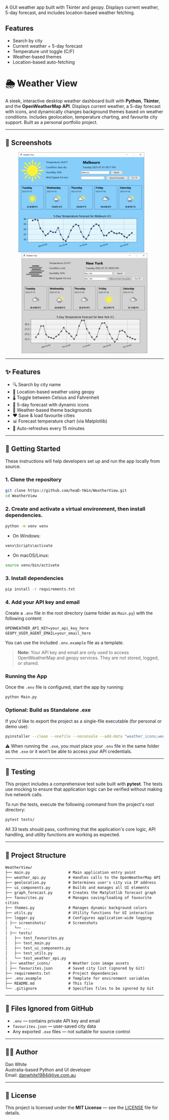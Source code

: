 
A GUI weather app built with Tkinter and geopy. Displays current weather, 5-day forecast, and includes location-based weather fetching.

## Features
- Search by city
- Current weather + 5-day forecast
- Temperature unit toggle (C/F)
- Weather-based themes
- Location-based auto-fetching

# 🌦️ Weather View

A sleek, interactive desktop weather dashboard built with **Python**, **Tkinter**, and the **OpenWeatherMap API**. Displays current weather, a 5-day forecast with icons, and dynamically changes background themes based on weather conditions. Includes geolocation, temperature charting, and favourite city support. Built as a personal portfolio project.

---

## 📸 Screenshots

<p align="center">
  <img src="./screenshots/WVScreenshot1.png" alt="Weather Melbourne: clear sky" width="400" />
  &nbsp;&nbsp;&nbsp;&nbsp;
  <img src="./screenshots/WVScreenshot2.png" alt="Weather New York: mist" width="400" />
</p>

---

## ✨ Features

- 🔍 Search by city name
- 📍 Location-based weather using geopy
- 🌡️ Toggle between Celsius and Fahrenheit
- 📅 5-day forecast with dynamic icons
- 🎨 Weather-based theme backgrounds
- ❤️ Save & load favourite cities
- 📊 Forecast temperature chart (via Matplotlib)
- 🔄 Auto-refreshes every 15 minutes

---

## 🚀 Getting Started

These instructions will help developers set up and run the app locally from source.

### 1. Clone the repository

```bash
git clone https://github.com/heaD-tWin/WeatherView.git
cd WeatherView
```

### 2. Create and activate a virtual environment, then install dependencies.

```bash
python -m venv venv
```

- On Windows:

```bash
venv\Scripts\activate
```

- On macOS/Linux:

```bash
source venv/bin/activate
```

### 3. Install dependencies

```bash
pip install -r requirements.txt
```

### 4. Add your API key and email

Create a `.env` file in the root directory (same folder as `Main.py`) with the following content:

```env
OPENWEATHER_API_KEY=your_api_key_here
GEOPY_USER_AGENT_EMAIL=your_email_here
```

You can use the included `.env.example` file as a template.

> **Note:** Your API key and email are only used to access OpenWeatherMap and geopy services. They are not stored, logged, or shared.

### Running the App

Once the `.env` file is configured, start the app by running:

```bash
python Main.py
```

### Optional: Build as Standalone .exe

If you'd like to export the project as a single-file executable (for personal or demo use):

```bash
pyinstaller --clean --onefile --noconsole --add-data "weather_icons;weather_icons" Main.py
```

⚠️ When running the `.exe`, you must place your `.env` file in the same folder as the `.exe` or it won’t be able to access your API credentials.

---

## 🧪 Testing

This project includes a comprehensive test suite built with **pytest**. The tests use mocking to ensure that application logic can be verified without making live network calls.

To run the tests, execute the following command from the project's root directory:

```bash
pytest tests/
```

All 33 tests should pass, confirming that the application's core logic, API handling, and utility functions are working as expected.

---

## 📁 Project Structure

```
WeatherView/ 
├── main.py                 # Main application entry point 
├── weather_api.py          # Handles calls to the OpenWeatherMap API 
├── geolocation.py          # Determines user's city via IP address 
├── ui_components.py        # Builds and manages all UI elements 
├── graph_forecast.py       # Creates the Matplotlib forecast graph 
├── favourites.py           # Manages saving/loading of favourite cities 
├── themes.py               # Manages dynamic background colors 
├── utils.py                # Utility functions for UI interaction 
├── logger.py               # Configures application-wide logging 
│ ├── screenshots/          # Screenshots
│   └── ... 
│ ├── tests/ 
│   ├── test_favourites.py 
│   ├── test_main.py 
│   ├── test_ui_components.py 
│   ├── test_utils.py 
│   └── test_weather_api.py 
│ ├── weather_icons/        # Weather icon image assets 
│ ├── favourites.json       # Saved city list (ignored by Git) 
├── requirements.txt        # Project dependencies 
├── .env.example            # Template for environment variables 
├── README.md               # This file 
└── .gitignore              # Specifies files to be ignored by Git
```

---

## 🙅 Files Ignored from GitHub

- `.env` — contains private API key and email  
- `favourites.json` — user-saved city data  
- Any exported `.exe` files — not suitable for source control

---

## 👨‍💻 Author

Dan White  
Australia-based Python and UI developer  
Email: danwhite1984@live.com.au

---

## 📄 License

This project is licensed under the **MIT License** — see the [LICENSE](LICENSE) file for details.


